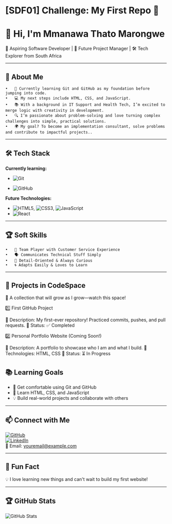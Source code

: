 # [SDF01] Challenge: My First Repo 🚀

# 👋 Hi, I'm Mmanawa Thato Marongwe

🌱 Aspiring Software Developer | 🎯 Future Project Manager | 🛠️ Tech Explorer from South Africa

---

 ## 🎯 About Me
	•	🧠 Currently learning Git and GitHub as my foundation before jumping into code.
	•	💻 My next steps include HTML, CSS, and JavaScript.
	•	📚 With a background in IT Support and Health Tech, I’m excited to merge logic with creativity in development.
	•	🔍 I’m passionate about problem-solving and love turning complex challenges into simple, practical solutions.
	•	🌍 My goal? To become an implementation consultant, solve problems and contribute to impactful projects..

---

## 🛠️ Tech Stack

**Currently learning:**

- ![Git](https://img.shields.io/badge/-Git-F05032?style=flat&logo=git&logoColor=white)

- ![GitHub](https://img.shields.io/badge/-GitHub-181717?style=flat-circle&logo=github)

**Future Technologies:**

- ![HTML5](https://img.shields.io/badge/-HTML5-black?style=flat-circle&logo=html5&logoColor=white), ![CSS3](https://img.shields.io/badge/-CSS3-black?style=flat-circle&logo=css3), ![JavaScript](https://img.shields.io/badge/-JavaScript-black?style=flat-circle&logo=javascript)
- ![React](https://img.shields.io/badge/-React-black?style=flat-circle&logo=react)

---

## 🏆 Soft Skills
	•	🤝 Team Player with Customer Service Experience
	•	🗣️ Communicates Technical Stuff Simply
	•	🎯 Detail-Oriented & Always Curious
	•	🌀 Adapts Easily & Loves to Learn

---

## 📌 Projects in CodeSpace

📌 A collection that will grow as I grow—watch this space!

1️⃣ First GitHub Project

🔹 Description: My first-ever repository! Practiced commits, pushes, and pull requests.
🔹 Status: ✅ Completed

2️⃣ Personal Portfolio Website (Coming Soon!)

🔹 Description: A portfolio to showcase who I am and what I build.
🔹 Technologies: HTML, CSS
🔹 Status: ⏳ In Progress

## 📚 Learning Goals

- 🚀 Get comfortable using Git and GitHub
- 🎨 Learn HTML, CSS, and JavaScript
- 💡 Build real-world projects and collaborate with others

---

## 📫 Connect with Me

[![GitHub](https://img.shields.io/badge/-GitHub-181717?style=flat&logo=github&logoColor=white)](https://github.com/yourusername)  
[![LinkedIn](https://img.shields.io/badge/-LinkedIn-blue?style=flat&logo=linkedin&logoColor=white)](https://linkedin.com/in/yourprofile)  
📧 Email: [youremail@example.com](mailto:youremail@example.com)

---

## 🚀 Fun Fact

💡 I love learning new things and can't wait to build my first website!

---

## 🏆 GitHub Stats

![GitHub Stats](https://github-readme-stats.vercel.app/api?username=yourusername&show_icons=true&theme=radical)
